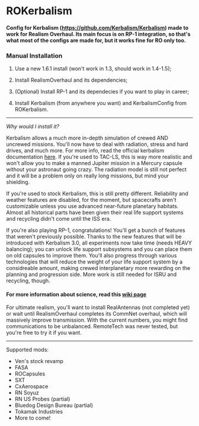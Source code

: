 # ROKerbalism

#### Config for Kerbalism (https://github.com/Kerbalism/Kerbalism) made to work for Realism Overhaul. Its main focus is on RP-1 integration, so that's what most of the configs are made for, but it works fine for RO only too.

### Manual Installation

1. Use a new 1.6.1 install (won't work in 1.3, should work in 1.4-1.5);

1. Install RealismOverhaul and its dependencies;

1. (Optional) Install RP-1 and its dependecies if you want to play in career;

1. Install Kerbalism (from anywhere you want) and KerbalismConfig from ROKerbalism.

----

*Why would I install it?*

Kerbalism allows a much more in-depth simulation of crewed AND uncrewed missions. You'll now have to deal with radiation, stress and hard drives, and much more. For more info, read the official kerbalism documentation [here](https://kerbalism.readthedocs.io/en/latest/).
If you're used to TAC-LS, this is way more realistic and won't allow you to make a manned Jupiter mission in a Mercury capsule without your astronaut going crazy. The radiation model is still not perfect and it will be a problem only on really long missions, but mind your shielding.

If you're used to stock Kerbalism, this is still pretty different. Reliability and weather features are disabled, for the moment, but spacecrafts aren't customizable unless you use advanced near-future planetary habitats. Almost all historical parts have been given their real life support systems and recycling didn't come until the ISS era.

If you're also playing RP-1, congratulations! You'll get a bunch of features that weren't previously possible. Thanks to the new features that will be introduced with Kerbalism 3.0, all experiments now take time (needs HEAVY balancing); you can unlock life support subsystems and you can place them on old capsules to improve them. You'll also progress through various technologies that will reduce the weight of your life support system by a considreable amount, making crewed interplanetary more rewarding on the planning and progression side. More work is still needed for ISRU and recycling, though.
#### For more information about science, read this [wiki page](https://github.com/Standecco/ROKerbalism/wiki/Science)

For ultimate realism, you'll want to install RealAntennas (not completed yet) or wait until RealismOverhaul completes its CommNet overhaul, which will massively improve transmission. With the current numbers, you might find communications to be unbalanced. RemoteTech was never tested, but you're free to try it if you want.

----

Supported mods:

- Ven's stock revamp
- FASA
- ROCapsules
- SXT
- CxAerospace
- RN Soyuz
- RN US Probes (partial)
- Bluedog Design Bureau (partial)
- Tokamak Industries
- More to come!
